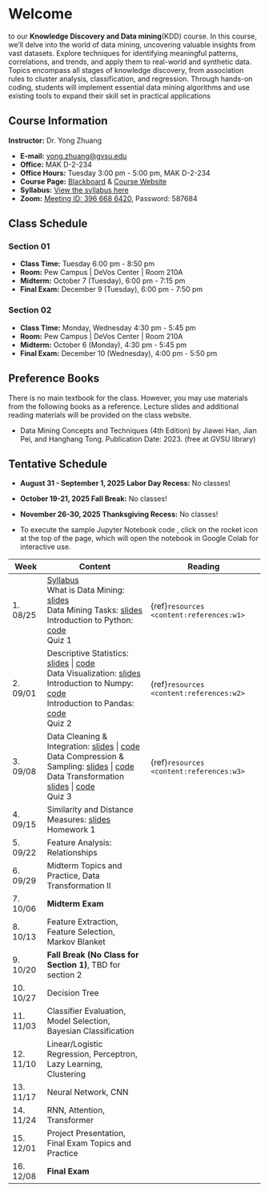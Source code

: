 # Welcome

to our **Knowledge Discovery and Data mining**(KDD) course. In this course, we’ll delve into the world of data mining, uncovering valuable insights from vast datasets. Explore techniques for identifying meaningful patterns, correlations, and trends, and apply them to real-world and synthetic data. Topics encompass all stages of knowledge discovery, from association rules to cluster analysis, classification, and regression. Through hands-on coding, students will implement essential data mining algorithms and use existing tools to expand their skill set in practical applications

## Course Information

**Instructor:** Dr. Yong Zhuang

- <i class="fa fa-envelope"></i> **E-mail:** [yong.zhuang@gvsu.edu](mailto:yong.zhuang@gvsu.edu)
- <i class="fa fa-building"></i> **Office:** MAK D-2-234
- <i class="fa fa-building"></i> **Office Hours:** Tuesday 3:00 pm - 5:00 pm, MAK D-2-234
- <i class="fa fa-book"></i> **Course Page:** [Blackboard](https://lms.gvsu.edu/) & [Course Website](https://gvsu-cis635.github.io)
- <i class="fa fa-book-reader"></i> **Syllabus:** [View the syllabus here](assets/pdf/syllabus.pdf)
- <i class="fa fa-video"></i> **Zoom:** [Meeting ID: 396 668 6420](https://gvsu-edu.zoom.us/j/3966686420?pwd=WGxpc0N4YWcvOU9aWGxWZGYxbXZUdz09), Password: 587684

## Class Schedule

### Section 01

- **Class Time:** Tuesday 6:00 pm - 8:50 pm
- **Room:** Pew Campus | DeVos Center | Room 210A
- **Midterm:** October 7 (Tuesday), 6:00 pm - 7:15 pm
- **Final Exam:** December 9 (Tuesday), 6:00 pm - 7:50 pm

### Section 02

- **Class Time:** Monday, Wednesday 4:30 pm - 5:45 pm
- **Room:** Pew Campus | DeVos Center | Room 210A
- **Midterm:** October 6 (Monday), 4:30 pm - 5:45 pm
- **Final Exam:** December 10 (Wednesday), 4:00 pm - 5:50 pm

## Preference Books

There is no main textbook for the class. However, you may use materials from the following books as a reference. Lecture slides and additional reading materials will be provided on the class website.

- Data Mining Concepts and Techniques (4th Edition) by Jiawei Han, Jian Pei, and Hanghang Tong. Publication Date: 2023. (free at GVSU library)

<!-- Syllabus can be found [here](Syllabus_CIS635_F2023.pdf). -->
<!-- <iframe src="assets/pdf/syllabus.pdf" style="width:100%; height:600px;" frameborder="0"></iframe> -->

## Tentative Schedule

- **August 31 - September 1, 2025 Labor Day Recess:** No classes!
- **October 19-21, 2025 Fall Break:** No classes!
- **November 26-30, 2025 Thanksgiving Recess:** No classes!

- To execute the sample Jupyter Notebook code <i class="fa fa-code"></i>, click on the rocket icon <i class="fa fa-rocket" aria-hidden="true"></i> at the top of the page, which will open the notebook in Google Colab for interactive use.

| Week | Content | Reading |
| --- | --- | --- |
| 1. 08/25 | [Syllabus](assets/pdf/syllabus-intro.pdf)<br> What is Data Mining: [slides](assets/pdf/data-mining-intro.pdf) <br> Data Mining Tasks: [slides](assets/pdf/data-mining-tasks.pdf) <br> Introduction to Python: [<i class="fa fa-code"></i> code](samples/python.ipynb) <br> Quiz 1 | {ref}`resources <content:references:w1>` |
| 2. 09/01 | Descriptive Statistics: [slides](assets/pdf/data-exploration-descriptive-statistics.pdf) \| [<i class="fa fa-code"></i> code](samples/descriptive-statistics.ipynb) <br> Data Visualization: [slides](assets/pdf/data-exploration-data-visualization.pdf) <br> Introduction to Numpy: [<i class="fa fa-code"></i> code](samples/numpy.ipynb) <br> Introduction to Pandas: [<i class="fa fa-code"></i> code](samples/pandas.ipynb) <br> Quiz 2 | {ref}`resources <content:references:w2>` |
| 3. 09/08 | Data Cleaning & Integration: [slides](assets/pdf/cleaning-Integration.pdf) \| [<i class="fa fa-code"></i> code](samples/cleaning-Integration.ipynb) <br> Data Compression & Sampling: [slides](assets/pdf/data-compression-sampling.pdf) \| [<i class="fa fa-code"></i> code](samples/compression-sampling.ipynb)<br> Data Transformation [slides](assets/pdf/data-transformation.pdf) \| [<i class="fa fa-code"></i> code](samples/data-transformation-I.ipynb)<br> Quiz 3 | {ref}`resources <content:references:w3>` |
| 4. 09/15 | Similarity and Distance Measures: [slides](assets/pdf/similarity-distance.pdf)  <br> Homework 1|  |
| 5. 09/22 | Feature Analysis: Relationships |  |
| 6. 09/29 | Midterm Topics and Practice, Data Transformation II |  |
| 7. 10/06 | **Midterm Exam** |  |
| 8. 10/13 | Feature Extraction, Feature Selection, Markov Blanket |  |
| 9. 10/20 | **Fall Break (No Class for Section 1)**, TBD for section 2 |  |
| 10. 10/27 | Decision Tree |  |
| 11. 11/03 | Classifier Evaluation, Model Selection, Bayesian Classification |  |
| 12. 11/10 | Linear/Logistic Regression, Perceptron, Lazy Learning, Clustering |  |
| 13. 11/17 | Neural Network, CNN |  |
| 14. 11/24 | RNN, Attention, Transformer |  |
| 15. 12/01 | Project Presentation, Final Exam Topics and Practice |  |
| 16. 12/08 | **Final Exam** |  |